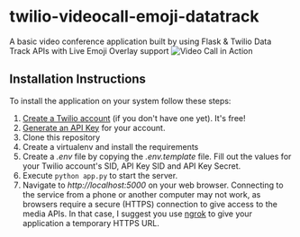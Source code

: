 # twilio-videocall-emoji-datatrack
A basic video conference application built by using Flask &amp; Twilio Data Track APIs with Live Emoji Overlay support
![Video Call in Action](https://github.com/abhimanyu-bitsgoa/twilio-videocall-emoji-datatrack/blob/main/Twilio%20Emoji.gif)

## Installation Instructions

To install the application on your system follow these steps:

1. [Create a Twilio account](http://www.twilio.com/referral/6HZdVE) (if you don't have one yet). It's free!
2. [Generate an API Key](https://www.twilio.com/console/project/api-keys) for your account.
3. Clone this repository
4. Create a virtualenv and install the requirements
5. Create a *.env* file by copying the *.env.template* file. Fill out the values for your Twilio account's SID, API Key SID and API Key Secret.
6. Execute `python app.py` to start the server.
7. Navigate to *http://localhost:5000* on your web browser. Connecting to the service from a phone or another computer may not work, as browsers require a secure (HTTPS) connection to give access to the media APIs. In that case, I suggest you use [ngrok](https://ngrok.com/) to give your application a temporary HTTPS URL.
